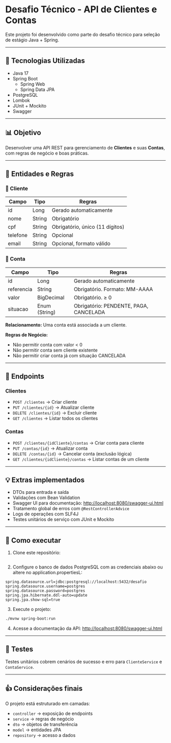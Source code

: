 # Desafio Técnico - API de Clientes e Contas

Este projeto foi desenvolvido como parte do desafio técnico para seleção de estágio Java + Spring.

---

## 💪 Tecnologias Utilizadas

* Java 17
* Spring Boot
  * Spring Web
  * Spring Data JPA
* PostgreSQL
* Lombok
* JUnit + Mockito
* Swagger

---

## 📊 Objetivo

Desenvolver uma API REST para gerenciamento de **Clientes** e suas **Contas**, com regras de negócio e boas práticas.

---

## 💼 Entidades e Regras

### 📅 Cliente

| Campo    | Tipo   | Regras                          |
| -------- | ------ | ------------------------------- |
| id       | Long   | Gerado automaticamente          |
| nome     | String | Obrigatório                     |
| cpf      | String | Obrigatório, único (11 dígitos) |
| telefone | String | Opcional                        |
| email    | String | Opcional, formato válido        |

### 💸 Conta

| Campo      | Tipo          | Regras                                 |
| ---------- | ------------- | -------------------------------------- |
| id         | Long          | Gerado automaticamente                 |
| referencia | String        | Obrigatório. Formato: MM-AAAA          |
| valor      | BigDecimal    | Obrigatório. ≥ 0                       |
| situacao   | Enum (String) | Obrigatório: PENDENTE, PAGA, CANCELADA |

**Relacionamento:** Uma conta está associada a um cliente.

**Regras de Negócio:**

* Não permitir conta com valor < 0
* Não permitir conta sem cliente existente
* Não permitir criar conta já com situação CANCELADA

---

## 🔢 Endpoints

### Clientes

* `POST /clientes` → Criar cliente
* `PUT /clientes/{id}` → Atualizar cliente
* `DELETE /clientes/{id}` → Excluir cliente
* `GET /clientes` → Listar todos os clientes

### Contas

* `POST /clientes/{idCliente}/contas` → Criar conta para cliente
* `PUT /contas/{id}` → Atualizar conta
* `DELETE /contas/{id}` → Cancelar conta (exclusão lógica)
* `GET /clientes/{idCliente}/contas` → Listar contas de um cliente

---

## 💡 Extras implementados

* DTOs para entrada e saída
* Validações com Bean Validation
* Swagger UI para documentação: [http://localhost:8080/swagger-ui.html](http://localhost:8080/swagger-ui.html)
* Tratamento global de erros com `@RestControllerAdvice`
* Logs de operações com SLF4J
* Testes unitários de serviço com JUnit e Mockito

---

## 🚀 Como executar
1. Clone este repositório:

```git clone https://github.com/Thiago-Brito/ras-desafio-tecnico.git
```

2. Configure o banco de dados PostgreSQL com as credenciais abaixo ou altere no application.propertiesL:

```properties
spring.datasource.url=jdbc:postgresql://localhost:5432/desafio
spring.datasource.username=postgres
spring.datasource.password=postgres
spring.jpa.hibernate.ddl-auto=update
spring.jpa.show-sql=true
```

3. Execute o projeto:

```bash
./mvnw spring-boot:run
```

4. Acesse a documentação da API:
   [http://localhost:8080/swagger-ui.html](http://localhost:8080/swagger-ui.html)

---

## 📅 Testes

Testes unitários cobrem cenários de sucesso e erro para `ClienteService` e `ContaService`.

---

## 👍 Considerações finais

O projeto está estruturado em camadas:

* `controller` → exposição de endpoints
* `service` → regras de negócio
* `dto` → objetos de transferência
* `model` → entidades JPA
* `repository` → acesso a dados
